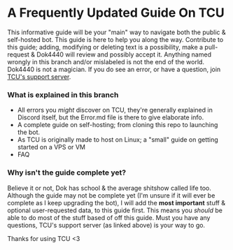# A Frequently Updated Guide On TCU
This informative guide will be your "main" way to navigate both the public & self-hosted bot. This guide is here to help you along the way. Contribute to this guide; adding, modifying or deleting text is a possibility, make a pull-request & Dok4440 will review and possibly accept it. Anything named wrongly in this branch and/or mislabeled is not the end of the world. Dok4440 is not a magician. If you do see an error, or have a question, join [TCU's support server](https://discord.gg/bYGcGCCRr2).

### What is explained in this branch
- All errors you *might* discover on TCU, they're generally explained in Discord itself, but the Error.md file is there to give elaborate info.
- A complete guide on self-hosting; from cloning this repo to launching the bot.
- As TCU is originally made to host on Linux; a "small" guide on getting started on a VPS or VM
- FAQ

### Why isn't the guide complete yet?
Believe it or not, Dok has school & the average shitshow called life too. Although the guide may not be complete yet (I'm unsure if it will ever be complete as I keep upgrading the bot), I will add the **most important** stuff & optional user-requested data, to this guide first. This means you *should* be able to do most of the stuff based of off this guide. Must you have any questions, TCU's support server (as linked above) is your way to go.   
   
    
       
Thanks for using TCU <3
